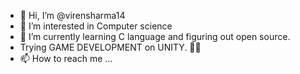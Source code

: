 - 👋 Hi, I’m @virensharma14
- 👀 I’m interested in Computer science
- 🌱 I’m currently learning C language and figuring out open source.
- Trying GAME DEVELOPMENT on UNITY. 👨‍💻
- 📫 How to reach me ...

<!---
virensharma14/virensharma14 is a ✨ special ✨ repository because its `README.md` (this file) appears on your GitHub profile.
You can click the Preview link to take a look at your changes.
--->
